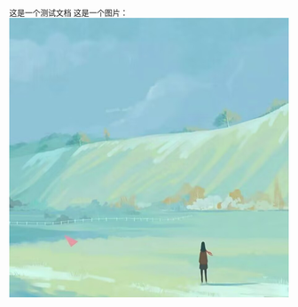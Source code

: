 # 

这是一个测试文档
这是一个图片：
![test](https://raw.githubusercontent.com/calendar0917/images/master/6a4b02385b1bb87d52812566164e8031.jpg)

